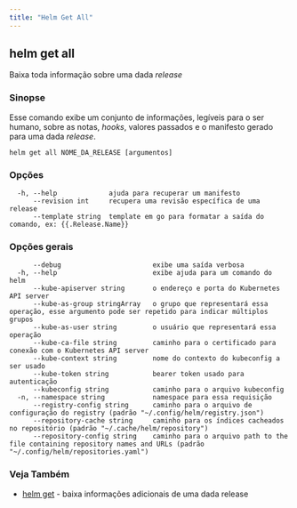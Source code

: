 ```yaml
---
title: "Helm Get All"
---
```


## helm get all

Baixa toda informação sobre uma dada _release_

### Sinopse

Esse comando exibe um conjunto de informações, legíveis para o ser humano, sobre
as notas, _hooks_, valores passados e o manifesto gerado para uma dada _release_.


```
helm get all NOME_DA_RELEASE [argumentos]
```

### Opções

```
  -h, --help             ajuda para recuperar um manifesto
      --revision int     recupera uma revisão específica de uma release
      --template string  template em go para formatar a saída do comando, ex: {{.Release.Name}}
```

### Opções gerais

```
      --debug                       exibe uma saída verbosa
  -h, --help                        exibe ajuda para um comando do helm
      --kube-apiserver string       o endereço e porta do Kubernetes API server
      --kube-as-group stringArray   o grupo que representará essa operação, esse argumento pode ser repetido para indicar múltiplos grupos
      --kube-as-user string         o usuário que representará essa operação
      --kube-ca-file string         caminho para o certificado para conexão com o Kubernetes API server
      --kube-context string         nome do contexto do kubeconfig a ser usado
      --kube-token string           bearer token usado para autenticação
      --kubeconfig string           caminho para o arquivo kubeconfig
  -n, --namespace string            namespace para essa requisição
      --registry-config string      caminho para o arquivo de configuração do registry (padrão "~/.config/helm/registry.json")
      --repository-cache string     caminho para os índices cacheados no repositório (padrão "~/.cache/helm/repository")
      --repository-config string    caminho para o arquivo path to the file containing repository names and URLs (padrão "~/.config/helm/repositories.yaml")
```

### Veja Também

* [helm get](/helm/helm_get.md) - baixa informações adicionais de uma dada release
